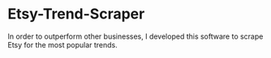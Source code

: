 # Etsy-Trend-Scraper
In order to outperform other businesses, I developed this software to scrape Etsy for the most popular trends.
